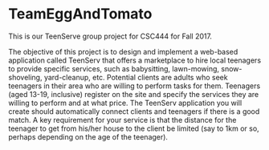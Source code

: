 # TeamEggAndTomato
This is our TeenServe group project for CSC444 for Fall 2017.

The objective of this project is to design and implement a web-based application called TeenServ that offers a marketplace to hire local teenagers to provide specific services, such as babysitting, lawn-mowing, snow-shoveling, yard-cleanup, etc. Potential clients are adults who seek teenagers in their area who are willing to perform tasks for them. Teenagers (aged 13-19, inclusive) register on the site and specify the services they are willing to perform and at what price. The TeenServ application you will create should automatically connect clients and teenagers if there is a good match. A key requirement for your service is that the distance for the teenager to get from his/her house to the client be limited (say to 1km or so, perhaps depending on the age of the teenager).
